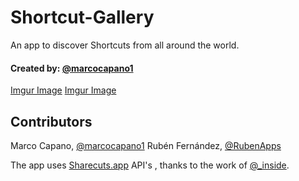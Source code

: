 # Shortcut-Gallery

An app to discover Shortcuts from all around the world.

#### Created by: [@marcocapano1](https://Twitter.com/marcocapano1)

[Imgur Image](https://i.imgur.com/5Os80tg.png)
[Imgur Image](https://i.imgur.com/nglEAqH.png)

## Contributors

Marco Capano, [@marcocapano1](https://Twitter.com/marcocapano1)
Rubén Fernández, [@RubenApps](https://Twitter.com/RubenApps)

The app uses [Sharecuts.app](https://sharecuts.app/) API's , thanks to the work of [@_inside](https://Twitter.com/_inside).

